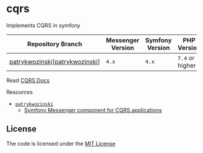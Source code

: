 # cqrs
Implements CQRS in symfony

| Repository Branch                  | Messenger Version | Symfony Version | PHP Version     |
|------------------------------------|-------------------|-----------------|-----------------|
| [patrykwozinski][[patrykwozinski]] | `4.x`             | `4.x`           | `7.4` or higher |


Read [CQRS Docs](https://en.wikipedia.org/wiki/Command%E2%80%93query_separation)

Resources  
 - [`patrykwozinski`](https://github.com/habibun/cqrs/tree/messenger)
     - [Symfony Messenger component for CQRS applications](https://patrykwozinski.medium.com/symfony-messenger-component-for-cqrs-applications-4f450b2a9124) 


## License
The code is licensed under the [MIT License][license]


[patrykwozinski]: https://github.com/habibun/cqrs/tree/patrykwozinski
[license]: https://github.com/habibun/cqrs/blob/main/LICENSE
